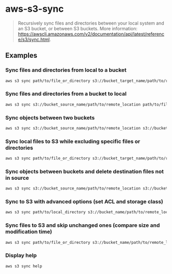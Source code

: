 # aws-s3-sync

> Recursively sync files and directories between your local system and an S3 bucket, or between S3 buckets. More information: <https://awscli.amazonaws.com/v2/documentation/api/latest/reference/s3/sync.html>.

## Examples

### Sync files and directories from local to a bucket

```bash
aws s3 sync path/to/file_or_directory s3://bucket_target_name/path/to/remote_location
```

### Sync files and directories from a bucket to local

```bash
aws s3 sync s3://bucket_source_name/path/to/remote_location path/to/file_or_directory
```

### Sync objects between two buckets

```bash
aws s3 sync s3://bucket_source_name/path/to/remote_location s3://bucket_target_name/path/to/remote_location
```

### Sync local files to S3 while excluding specific files or directories

```bash
aws s3 sync path/to/file_or_directory s3://bucket_target_name/path/to/remote_location --exclude path/to/file --exclude path/to/directory/*
```

### Sync objects between buckets and delete destination files not in source

```bash
aws s3 sync s3://bucket_source_name/path/to/remote_location s3://bucket_target_name/path/to/remote_location --delete
```

### Sync to S3 with advanced options (set ACL and storage class)

```bash
aws s3 sync path/to/local_directory s3://bucket_name/path/to/remote_location --acl private|public-read --storage-class STANDARD_IA|GLACIER
```

### Sync files to S3 and skip unchanged ones (compare size and modification time)

```bash
aws s3 sync path/to/file_or_directory s3://bucket_name/path/to/remote_location --size-only
```

### Display help

```bash
aws s3 sync help
```

